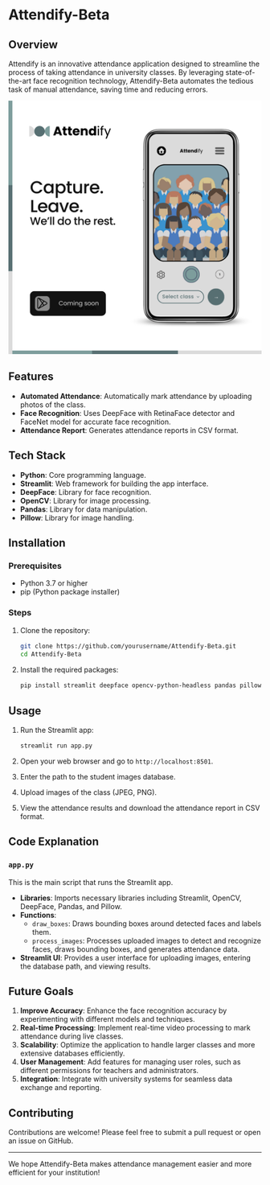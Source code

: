 


# Attendify-Beta

## Overview

Attendify is an innovative attendance application designed to streamline the process of taking attendance in university classes. By leveraging state-of-the-art face recognition technology, Attendify-Beta automates the tedious task of manual attendance, saving time and reducing errors.

![Example Image](assets\Attendify_v1.png)


## Features

- **Automated Attendance**: Automatically mark attendance by uploading photos of the class.
- **Face Recognition**: Uses DeepFace with RetinaFace detector and FaceNet model for accurate face recognition.
- **Attendance Report**: Generates attendance reports in CSV format.


## Tech Stack

- **Python**: Core programming language.
- **Streamlit**: Web framework for building the app interface.
- **DeepFace**: Library for face recognition.
- **OpenCV**: Library for image processing.
- **Pandas**: Library for data manipulation.
- **Pillow**: Library for image handling.

## Installation

### Prerequisites

- Python 3.7 or higher
- pip (Python package installer)

### Steps

1. Clone the repository:

   ```sh
   git clone https://github.com/yourusername/Attendify-Beta.git
   cd Attendify-Beta
   ```

2. Install the required packages:

   ```sh
   pip install streamlit deepface opencv-python-headless pandas pillow
   ```

## Usage

1. Run the Streamlit app:

   ```sh
   streamlit run app.py
   ```

2. Open your web browser and go to `http://localhost:8501`.

3. Enter the path to the student images database.

4. Upload images of the class (JPEG, PNG).

5. View the attendance results and download the attendance report in CSV format.

## Code Explanation

### `app.py`

This is the main script that runs the Streamlit app.

- **Libraries**: Imports necessary libraries including Streamlit, OpenCV, DeepFace, Pandas, and Pillow.
- **Functions**:
  - `draw_boxes`: Draws bounding boxes around detected faces and labels them.
  - `process_images`: Processes uploaded images to detect and recognize faces, draws bounding boxes, and generates attendance data.
- **Streamlit UI**: Provides a user interface for uploading images, entering the database path, and viewing results.


## Future Goals

1. **Improve Accuracy**: Enhance the face recognition accuracy by experimenting with different models and techniques.
2. **Real-time Processing**: Implement real-time video processing to mark attendance during live classes.
3. **Scalability**: Optimize the application to handle larger classes and more extensive databases efficiently.
4. **User Management**: Add features for managing user roles, such as different permissions for teachers and administrators.
5. **Integration**: Integrate with university systems for seamless data exchange and reporting.

## Contributing

Contributions are welcome! Please feel free to submit a pull request or open an issue on GitHub.

---

We hope Attendify-Beta makes attendance management easier and more efficient for your institution!
```

